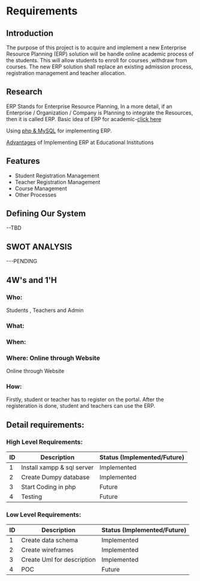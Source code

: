 # Requirements
## Introduction
The purpose of this project is to acquire and implement a new Enterprise Resource Planning (ERP) solution will be handle online academic process of the students. This will allow students to enroll for courses ,withdraw from courses.
The new ERP solution shall replace an existing admission process, registration management and teacher allocation. 


## Research
ERP Stands for Enterprise Resource Planning, In a more detail, if an Enterprise / Organization / Company is Planning to integrate the Resources, then it is called ERP.
Basic idea of ERP for academic-[click here]

Using [php & MySQL] for implementing ERP.

[Advantages] of Implementing ERP at Educational Institutions



## Features

- Student Registration Management
- Teacher Registration Management
- Course Management
- Other Processes

## Defining Our System

--TBD


## SWOT ANALYSIS

---PENDING

## 4W's and 1'H

### Who: 
Students , Teachers and Admin
### What:

### When:

### Where: Online through Website
Online through Website
### How: 
Firstly, student or teacher has to register on the portal. After the registeration is done, student and teachers can use the ERP.
## Detail requirements:

### High Level Requirements:

|ID | Description | Status (Implemented/Future)|
| ------ | ------ |------|
|1|Install xampp & sql server| Implemented|
|2|Create Dumpy database| Implemented|
|3| Start Coding in php|Future|
|4|Testing| Future|


### Low Level Requirements:

|ID | Description | Status (Implemented/Future)|
| ------ | ------ |------|
|1| Create data schema | Implemented|
|2|Create wireframes| Implemented|
|3| Create Uml for description |Implemented|
|4|POC| Future|



[Advantages]:<https://www.focussoftnet.com/erp-systems/blogs/advantage-of-implementing-erp-at-educational-institutions>
[click here]:<https://erpnext.com/open-source-education>
[php & MySQL]:<https://web-school.in/php/>

